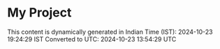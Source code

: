 # My Project

This content is dynamically generated in Indian Time (IST): 2024-10-23 19:24:29 IST
Converted to UTC: 2024-10-23 13:54:29 UTC
